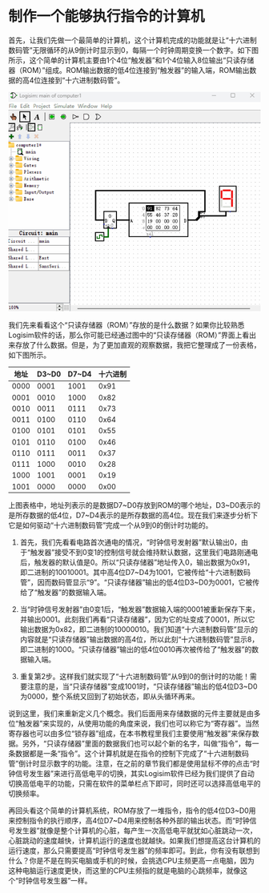 # 制作一个能够执行指令的计算机

首先，让我们先做一个最简单的计算机，这个计算机完成的功能就是让“十六进制数码管”无限循环的从9倒计时显示到0，每隔一个时钟周期变换一个数字。如下图所示，这个简单的计算机主要由1个4位“触发器”和1个4位输入8位输出“只读存储器（ROM）”组成。ROM输出数据的低4位连接到“触发器”的输入端，ROM输出数据的高4位连接到“十六进制数码管”。

![](pic/5-1.gif)

我们先来看看这个“只读存储器（ROM）”存放的是什么数据？如果你比较熟悉Logisim软件的话，那么你可能已经通过图中的“只读存储器（ROM）”界面上看出来存放了什么数据。但是，为了更加直观的观察数据，我把它整理成了一份表格，如下图所示。

|地址|D3~D0|D7~D4|十六进制|
|-|-|-|-|
|0000|0001|1001|0x91|
|0001|0010|1000|0x82|
|0010|0011|0111|0x73|
|0011|0100|0110|0x64|
|0100|0101|0101|0x55|
|0101|0110|0100|0x46|
|0110|0111|0011|0x37|
|0111|1000|0010|0x28|
|1000|1001|0001|0x19|
|1001|0000|0000|0x00|

上图表格中，地址列表示的是数据D7~D0存放到ROM的哪个地址，D3~D0表示的是所存数据的低4位，D7~D4表示的是所存数据的高4位。现在我们来逐步分析下它是如何驱动“十六进制数码管”完成一个从9到0的倒计时功能的。

1. 首先，我们先看看电路首次通电的情况，“时钟信号发射器”默认输出0，由于“触发器”接受不到0变1的控制信号就会维持默认数据，这里我们电路刚通电后，触发器的默认值是0。所以“只读存储器”地址传入0，输出数据为0x91，即二进制的10010001。其中高4位D7~D4为1001，它被传给“十六进制数码管”，因而数码管显示“9”。“只读存储器”输出的低4位D3~D0为0001，它被传给了“触发器”的数据输入端。

2. 当“时钟信号发射器”由0变1后，“触发器”数据输入端的0001被重新保存下来，并输出0001。此刻我们再看“只读存储器”，因为它的址变成了0001，所以它输出数据为0x82，即二进制的10000010。我们知道“十六进制数码管”显示的内容就是“只读存储器”输出数据的高4位，所以此刻“十六进制数码管”显示8，即二进制的1000。“只读存储器”输出的低4位0010再次被传给了“触发器”的数据输入端。

3. 重复第2步。这样我们就实现了“十六进制数码管”从9到0的倒计时的功能！需要注意的是，当“只读存储器”变成1001时，“只读存储器”输出的低4位D3~D0为0000，整个系统又回到了初始状态，即从头循环再来。

说到这里，我们来重新定义几个概念。我们后面用来存储数据的元件主要就是由多位“触发器”来实现的，从使用功能的角度来说，我们也可以称它为“寄存器”。当然寄存器也可以由多位“锁存器”组成，在本书教程里我们主要使用“触发器”来保存数据。另外，“只读存储器”里面的数据我们也可以起个新的名字，叫做“指令”，每一条数据都是一条“指令”。这个计算机就是在指令的控制下完成了“十六进制数码管”倒计时显示数字的功能。注意，在之前的章节我们都是使用鼠标不停的点击“时钟信号发生器”来进行高低电平的切换，其实Logisim软件已经为我们提供了自动切换高低电平的功能，只需在软件的菜单栏点下即可，同时还可以选择高低电平的切换频率。

再回头看这个简单的计算机系统，ROM存放了一堆指令，指令的低4位D3~D0用来控制指令的执行顺序，高4位D7~D4用来控制各种外部的输出状态。而“时钟信号发生器”就像是整个计算机的心脏，每产生一次高低电平就犹如心脏跳动一次，心脏跳动的速度越快，计算机运行的速度也就越快。如果我们想提高这台计算机的运行速度，那么只需要提高“时钟信号发生器”的频率即可。到此，你有没有联想到什么？你是不是在购买电脑或手机的时候，会挑选CPU主频更高一点电脑，因为这种电脑运行速度更快，而这里的CPU主频指的就是电脑的心跳频率，就像这个“时钟信号发生器”一样。
